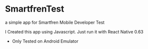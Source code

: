 # SmartfrenTest
a simple app for Smartfren Mobile Developer Test

I Created this app using Javascript.
Just run it with React Native 0.63

* Only Tested on Android Emulator
